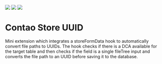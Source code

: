 [![](https://img.shields.io/maintenance/yes/2016.svg)](https://github.com/fritzmg/contao-store-uuid)
[![](https://img.shields.io/packagist/v/fritzmg/contao-store-uuid.svg)](https://packagist.org/packages/fritzmg/contao-store-uuid)
[![](https://img.shields.io/packagist/dt/fritzmg/contao-store-uuid.svg)](https://packagist.org/packages/fritzmg/contao-store-uuid)

Contao Store UUID
===================

Mini extension which integrates a storeFormData hook to automatically convert file paths to UUIDs. The hook checks if there is a DCA available for the target table and then checks if the field is a single fileTree input and converts the file path to an UUID before saving it to the database.
